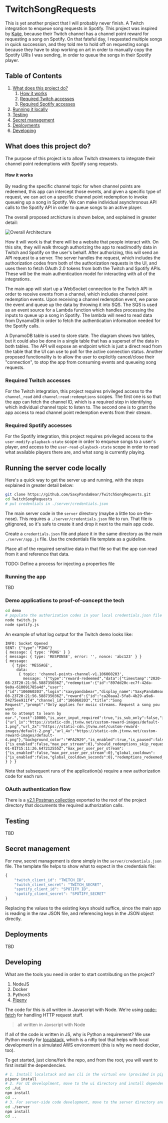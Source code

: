 # TwitchSongRequests
This is yet another project that I will probably never finish. A Twitch 
integration to enqueue song requests in Spotify. This project was inspired by 
[Kaije](https://www.twitch.tv/kaije), because their Twitch channel has a channel 
point reward for requesting a song on Spotify. On that fateful day, I requested 
multiple songs in quick succession, and they told me to hold off on requesting 
songs because they have to stop working on art in order to manually copy the 
Spotify URIs I was sending, in order to queue the songs in their Spotify player.

## Table of Contents
1. [What does this project do?](#what-does-this-project-do)
    1. [How it works](#how-it-works)
    1. [Required Twitch accesses](#required-twitch-accesses)
    1. [Required Spotify accesses](#required-spotify-accesses)
1. [Running it locally](#running-it-locally)
1. [Testing](#testing)
1. [Secret management](#secret-management)
1. [Deployments](#deployments)
1. [Developing](#developing)

## What does this project do?
The purpose of this project is to allow Twitch streamers to integrate their 
channel point redemptions with Spotify song requests.

#### How it works
By reading the specific channel topic for when channel points are redeemed, this
app can intercept those events, and given a specific type of request, we can 
act on a specific channel point redemption to invoke queueing up a song in Spotify.
We can make individual asynchronous API calls to the Spotify API in order to queue 
songs to an active player.

The overall proposed archicture is shown below, and explained in greater detail:

![Overall Architecture](architecture/big_picture_architecture.png)

How it will work is that there will be a website that people interact with. On this
site, they will walk through authorizing the app to read/modify data in Twitch and 
Spotify on the user's behalf. After authorizing, this will send an API request to a 
server. The server handles the request, which includes the authorization codes from 
both of the authorization requests in the UI, and uses them to fetch OAuth 2.0 tokens
from both the Twitch and Spotify APIs. These will be the main authentication model 
for interacting with all of the integrations. 

The main app will start up a WebSocket connection to the Twitch API in order to receive
events from a channel, which includes channel point redemption events. Upon receiving
a channel redemption event, we parse the event and queue up the data by throwing it 
into SQS. The SQS is used as an event source for a Lambda function which handles 
processing the inputs to queue up a song in Spotify. The lambda will need to read data 
from DynamoDB in order to fetch the authentication information needed for the Spotify 
calls.

A DynamoDB table is used to store state. The diagram shows two tables, but it could
also be done in a single table that has a superset of the data in both tables. The API 
will expose an endpoint which is just a direct read from the table that the UI can use 
to poll for the active connection status. Another proposed functionality is to allow 
the user to explicitly cancel/close their "connection", to stop the app from consuming
events and queueing song requests.

### Required Twitch accesses
For the Twitch integration, this project requires privileged access to the
`channel_read` and `channel:read:redemptions` scopes. The first one is so that
the app can fetch the channel ID, which is a required step in identifying which
individual channel topic to listen to. The second one is to grant the app access
to read channel point redemption events from their stream.

### Required Spotify accesses

For the Spotify integration, this project requires privileged access to the
`user-modify-playback-state` scope in order to enqueue songs to a user's player, and 
access to the `user-read-playback-state` scope in order to read what available 
players there are, and what song is currently playing. 

## Running the server code locally

Here's a quick way to get the server up and running, with the steps explained
in greater detail below:
```bash
git clone https://github.com/SaxyPandaBear/TwitchSongRequests.git
cd TwitchSongRequests
# put credentials in ./server/credentials.json

```

The main server code in the `server` directory (maybe a little too on-the-nose). 
This requires a `./server/credentials.json` file to run. That file is gitignored, so 
it's safe to create it and drop it next to the main app code.

Create a `credentials.json` file and place it in the same directory as the main
`./server/app.js` file. Use the credentials file template as a guideline.

Place all of the required sensitive data in that file so that the app can read 
from it and reference that data. 

TODO: Define a process for injecting a properties file

### Running the app

TBD

### Demo applications to proof-of-concept the tech

```bash
cd demo
# populate the authorization codes in your local credentials.json file
node twitch.js
node spotify.js
```

An example of what log output for the Twitch demo looks like:
```
INFO: Socket Opened
SENT: {"type":"PING"}
{ message: { type: 'PONG' } }
{ message: { type: 'RESPONSE', error: '', nonce: 'abc123' } }
{ message: 
   { type: 'MESSAGE',
     data:
      { topic: 'channel-points-channel-v1.106060203',
        message: '{"type":"reward-redeemed","data":{"timestamp":"2020-08-23T20:21:56.588735036Z","redemption":{"id":"897dd20c-ec7f-42da-9e0a-610091785a4d","user":{"id":"106060203","login":"saxypandabear","display_name":"SaxyPandaBear"},"channel_id":"106060203","redeemed_at":"2020-08-23T20:21:56.588735036Z","reward":{"id":"ca20aaa2-5fa8-4b29-a9a6-34275ee911f4","channel_id":"106060203","title":"Song Request","prompt":"Only applies for music streams. Request a song you want 
me to attempt to learn by ear.","cost":10000,"is_user_input_required":true,"is_sub_only":false,"image":null,"default_image":{"url_1x":"https://static-cdn.jtvnw.net/custom-reward-images/default-1.png","url_2x":"https://static-cdn.jtvnw.net/custom-reward-images/default-2.png","url_4x":"https://static-cdn.jtvnw.net/custom-reward-images/default-4.png"},"background_color":"#FA2929","is_enabled":true,"is_paused":false,"is_in_stock":true,"max_per_stream":{"is_enabled":false,"max_per_stream":0},"should_redemptions_skip_request_queue":false,"template_id":null,"updated_for_indicator_at":"2020-01-01T15:11:26.647212555Z","max_per_user_per_stream":{"is_enabled":false,"max_per_user_per_stream":0},"global_cooldown":{"is_enabled":false,"global_cooldown_seconds":0},"redemptions_redeemed_current_stream":0,"cooldown_expires_at":null},"user_input":"hello","status":"UNFULFILLED"}}}' } } }
```

Note that subsequent runs of the application(s) require a new authorization code 
for each run. 

### OAuth authentication flow
There is a [v2.1 Postman collection](./TwitchSongRequestsReference.postman_collection.json) exported to the root of the project directory
that documents the required authorization calls.

## Testing

TBD

## Secret management
For now, secret management is done simply in the `server/credentials.json` file. 
The template file helps to show what to expect in the credentials file:

```javascript
{
    "twitch_client_id": "TWITCH_ID",
    "twitch_client_secret": "TWITCH_SECRET",
    "spotify_client_id": "SPOTIFY_ID",
    "spotify_client_secret": "SPOTIFY_SECRET"
}
```

Replacing the values to the existing keys should suffice, since the main app is
reading in the raw JSON file, and referencing keys in the JSON object directly. 

## Deployments

TBD

## Developing
What are the tools you need in order to start contributing on the project? 

1. NodeJS
1. Docker
1. Python3
1. [Pipenv](https://github.com/pypa/pipenv)

The code for this is all written in Javascript with Node. We're using 
[node-fetch](https://github.com/node-fetch/node-fetch) for handling HTTP request stuff.

> all written in Javscript with Node

If all of the code is written in JS, why is Python a requirement? We use Python mostly 
for [localstack](https://github.com/localstack/localstack), which is a nifty tool that
helps with local development in a simulated AWS environment (this is why we need 
docker, too).

To get started, just clone/fork the repo, and from the root, you will want to first 
install the dependencies.

```bash
# 1. Install localstack and aws cli in the virtual env (provided in pipfile)
pipenv install
# 2. For UI developlment, move to the ui directory and install dependencies
cd ./ui
npm install
cd ..
# 3. For server-side code development, move to the server directory and install depdencies
cd ./server
npm install
cd ..
```
